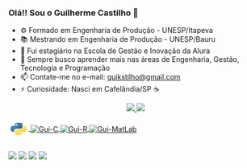 ### Olá!! Sou o Guilherme Castilho 👋

- ⚙️ Formado em Engenharia de Produção - UNESP/Itapeva
- 📚 Mestrando em Engenharia de Produção - UNESP/Bauru
- 🤿 Fui estagiário na Escola de Gestão e Inovação da Alura
- 🌱 Sempre busco aprender mais nas áreas de Engenharia, Gestão, Tecnologia e Programação
- 📫 Contate-me no e-mail: guikstilho@gmail.com
- ⚡ Curiosidade: Nasci em Cafelândia/SP ☕

<div align="center">
  <a href="https://github.com/guicastilho1999">
  <img height="160em" src="https://github-readme-stats.vercel.app/api?username=guicastilho1999&show_icons=true&theme=dark&include_all_commits=true&count_private=true"/>
  <img height="160em" src="https://github-readme-stats.vercel.app/api/top-langs/?username=guicastilho1999&layout=compact&langs_count=7&theme=dark"/>
</div>

<div style="display: inline_block"><br>
  <img align="center" alt="Gui-Python" height="30" width="40" src="https://raw.githubusercontent.com/devicons/devicon/master/icons/python/python-original.svg">
  <img align="center" alt="Gui-C" height="30" width="40" src="https://cdn.jsdelivr.net/gh/devicons/devicon/icons/c/c-original.svg">
  <img align="center" alt="Gui-R" height="30" width="40" src="https://cdn.jsdelivr.net/gh/devicons/devicon/icons/r/r-original.svg">
  <img align="center" alt="Gui-MatLab" height="30" width="40" src="https://cdn.jsdelivr.net/gh/devicons/devicon/icons/matlab/matlab-original.svg">
</div>

##

<div>
  <a href="https://www.instagram.com/gui_castilho99/" target="_blank"><img src="https://img.shields.io/badge/-Instagram-%23E4405F?style=for-the-badge&logo=instagram&logoColor=white" target="_blank"></a>
 <a href="https://discord.com/channels/@me" target="_blank"><img src="https://img.shields.io/badge/Discord-7289DA?style=for-the-badge&logo=discord&logoColor=white" target="_blank"></a> 
  <a href = "mailto:guikstilho@gmail.com"><img src="https://img.shields.io/badge/-Gmail-%23333?style=for-the-badge&logo=gmail&logoColor=white" target="_blank"></a>
  <a href="https://www.linkedin.com/in/guilherme-castilho-e-da-rocha" target="_blank"><img src="https://img.shields.io/badge/-LinkedIn-%230077B5?style=for-the-badge&logo=linkedin&logoColor=white" target="_blank"></a> 
</div>
